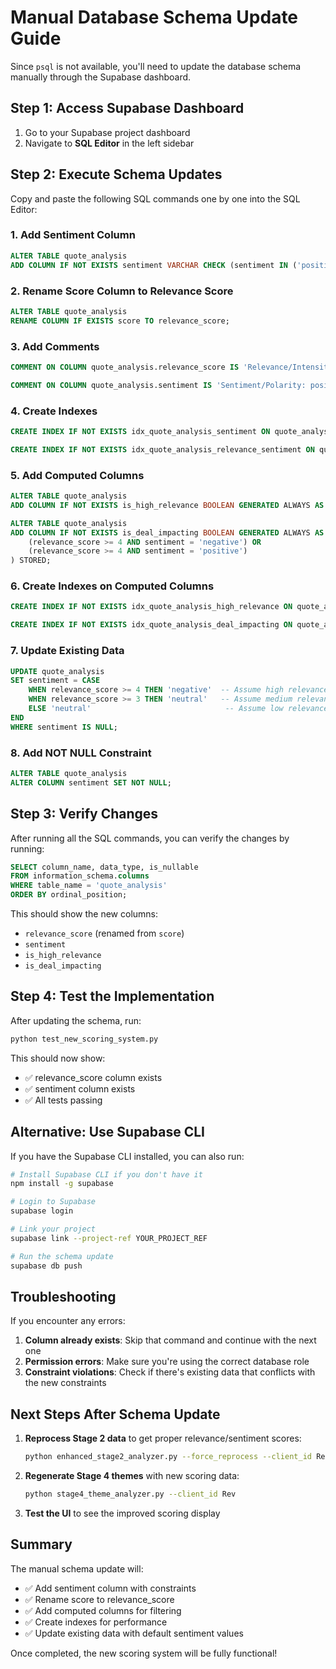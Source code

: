 # Manual Database Schema Update Guide

Since `psql` is not available, you'll need to update the database schema manually through the Supabase dashboard.

## Step 1: Access Supabase Dashboard

1. Go to your Supabase project dashboard
2. Navigate to **SQL Editor** in the left sidebar

## Step 2: Execute Schema Updates

Copy and paste the following SQL commands one by one into the SQL Editor:

### 1. Add Sentiment Column
```sql
ALTER TABLE quote_analysis 
ADD COLUMN IF NOT EXISTS sentiment VARCHAR CHECK (sentiment IN ('positive', 'negative', 'neutral', 'mixed'));
```

### 2. Rename Score Column to Relevance Score
```sql
ALTER TABLE quote_analysis 
RENAME COLUMN IF EXISTS score TO relevance_score;
```

### 3. Add Comments
```sql
COMMENT ON COLUMN quote_analysis.relevance_score IS 'Relevance/Intensity Score (0-5): 0=Not relevant, 1=Slight mention, 2=Clear mention, 3=Strong mention, 4=Very strong mention, 5=Highest possible relevance/intensity';
```

```sql
COMMENT ON COLUMN quote_analysis.sentiment IS 'Sentiment/Polarity: positive, negative, neutral, or mixed';
```

### 4. Create Indexes
```sql
CREATE INDEX IF NOT EXISTS idx_quote_analysis_sentiment ON quote_analysis(sentiment);
```

```sql
CREATE INDEX IF NOT EXISTS idx_quote_analysis_relevance_sentiment ON quote_analysis(relevance_score, sentiment);
```

### 5. Add Computed Columns
```sql
ALTER TABLE quote_analysis 
ADD COLUMN IF NOT EXISTS is_high_relevance BOOLEAN GENERATED ALWAYS AS (relevance_score >= 4) STORED;
```

```sql
ALTER TABLE quote_analysis 
ADD COLUMN IF NOT EXISTS is_deal_impacting BOOLEAN GENERATED ALWAYS AS (
    (relevance_score >= 4 AND sentiment = 'negative') OR 
    (relevance_score >= 4 AND sentiment = 'positive')
) STORED;
```

### 6. Create Indexes on Computed Columns
```sql
CREATE INDEX IF NOT EXISTS idx_quote_analysis_high_relevance ON quote_analysis(is_high_relevance);
```

```sql
CREATE INDEX IF NOT EXISTS idx_quote_analysis_deal_impacting ON quote_analysis(is_deal_impacting);
```

### 7. Update Existing Data
```sql
UPDATE quote_analysis 
SET sentiment = CASE 
    WHEN relevance_score >= 4 THEN 'negative'  -- Assume high relevance items are negative (conservative)
    WHEN relevance_score >= 3 THEN 'neutral'   -- Assume medium relevance items are neutral
    ELSE 'neutral'                              -- Assume low relevance items are neutral
END
WHERE sentiment IS NULL;
```

### 8. Add NOT NULL Constraint
```sql
ALTER TABLE quote_analysis 
ALTER COLUMN sentiment SET NOT NULL;
```

## Step 3: Verify Changes

After running all the SQL commands, you can verify the changes by running:

```sql
SELECT column_name, data_type, is_nullable 
FROM information_schema.columns 
WHERE table_name = 'quote_analysis' 
ORDER BY ordinal_position;
```

This should show the new columns:
- `relevance_score` (renamed from `score`)
- `sentiment`
- `is_high_relevance`
- `is_deal_impacting`

## Step 4: Test the Implementation

After updating the schema, run:

```bash
python test_new_scoring_system.py
```

This should now show:
- ✅ relevance_score column exists
- ✅ sentiment column exists
- ✅ All tests passing

## Alternative: Use Supabase CLI

If you have the Supabase CLI installed, you can also run:

```bash
# Install Supabase CLI if you don't have it
npm install -g supabase

# Login to Supabase
supabase login

# Link your project
supabase link --project-ref YOUR_PROJECT_REF

# Run the schema update
supabase db push
```

## Troubleshooting

If you encounter any errors:

1. **Column already exists**: Skip that command and continue with the next one
2. **Permission errors**: Make sure you're using the correct database role
3. **Constraint violations**: Check if there's existing data that conflicts with the new constraints

## Next Steps After Schema Update

1. **Reprocess Stage 2 data** to get proper relevance/sentiment scores:
   ```bash
   python enhanced_stage2_analyzer.py --force_reprocess --client_id Rev
   ```

2. **Regenerate Stage 4 themes** with new scoring data:
   ```bash
   python stage4_theme_analyzer.py --client_id Rev
   ```

3. **Test the UI** to see the improved scoring display

## Summary

The manual schema update will:
- ✅ Add sentiment column with constraints
- ✅ Rename score to relevance_score
- ✅ Add computed columns for filtering
- ✅ Create indexes for performance
- ✅ Update existing data with default sentiment values

Once completed, the new scoring system will be fully functional! 